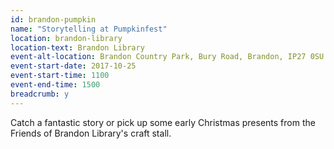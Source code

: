```yaml
---
id: brandon-pumpkin
name: "Storytelling at Pumpkinfest"
location: brandon-library
location-text: Brandon Library
event-alt-location: Brandon Country Park, Bury Road, Brandon, IP27 0SU
event-start-date: 2017-10-25
event-start-time: 1100
event-end-time: 1500
breadcrumb: y
---
```


Catch a fantastic story or pick up some early Christmas presents from the Friends of Brandon Library's craft stall.
